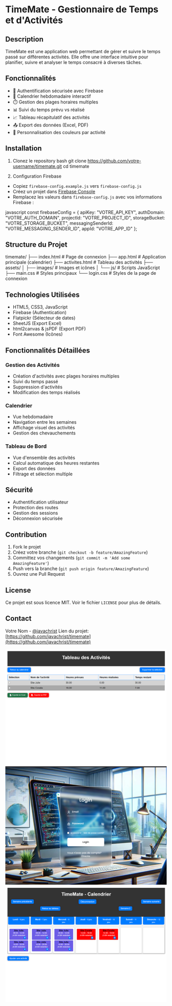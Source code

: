 # TimeMate - Gestionnaire de Temps et d'Activités

## Description
TimeMate est une application web permettant de gérer et suivre le temps passé sur différentes activités. Elle offre une interface intuitive pour planifier, suivre et analyser le temps consacré à diverses tâches.

## Fonctionnalités
- 🔐 Authentification sécurisée avec Firebase
- 📅 Calendrier hebdomadaire interactif
- ⏱️ Gestion des plages horaires multiples
- 📊 Suivi du temps prévu vs réalisé
- 📈 Tableau récapitulatif des activités
- 📤 Export des données (Excel, PDF)
- 🎨 Personnalisation des couleurs par activité

## Installation

1. Clonez le repository
bash
git clone https://github.com/votre-username/timemate.git
cd timemate

2. Configuration Firebase
- Copiez `firebase-config.example.js` vers `firebase-config.js`
- Créez un projet dans [Firebase Console](https://console.firebase.google.com/)
- Remplacez les valeurs dans `firebase-config.js` avec vos informations Firebase :

javascript
const firebaseConfig = {
apiKey: "VOTRE_API_KEY",
authDomain: "VOTRE_AUTH_DOMAIN",
projectId: "VOTRE_PROJECT_ID",
storageBucket: "VOTRE_STORAGE_BUCKET",
messagingSenderId: "VOTRE_MESSAGING_SENDER_ID",
appId: "VOTRE_APP_ID"
};


## Structure du Projet

timemate/
├── index.html # Page de connexion
├── app.html # Application principale (calendrier)
├── activites.html # Tableau des activités
├── assets/
│ ├── images/ # Images et icônes
│ └── js/ # Scripts JavaScript
├── main.css # Styles principaux
└── login.css # Styles de la page de connexion


## Technologies Utilisées
- HTML5, CSS3, JavaScript
- Firebase (Authentication)
- Flatpickr (Sélecteur de dates)
- SheetJS (Export Excel)
- html2canvas & jsPDF (Export PDF)
- Font Awesome (Icônes)

## Fonctionnalités Détaillées

### Gestion des Activités
- Création d'activités avec plages horaires multiples
- Suivi du temps passé
- Suppression d'activités
- Modification des temps réalisés

### Calendrier
- Vue hebdomadaire
- Navigation entre les semaines
- Affichage visuel des activités
- Gestion des chevauchements

### Tableau de Bord
- Vue d'ensemble des activités
- Calcul automatique des heures restantes
- Export des données
- Filtrage et sélection multiple

## Sécurité
- Authentification utilisateur
- Protection des routes
- Gestion des sessions
- Déconnexion sécurisée

## Contribution
1. Fork le projet
2. Créez votre branche (`git checkout -b feature/AmazingFeature`)
3. Committez vos changements (`git commit -m 'Add some AmazingFeature'`)
4. Push vers la branche (`git push origin feature/AmazingFeature`)
5. Ouvrez une Pull Request

## License
Ce projet est sous licence MIT. Voir le fichier `LICENSE` pour plus de détails.

## Contact
Votre Nom - [@javachrist](https://twitter.com/javachrist)
Lien du projet: [https://github.com/javachrist/timemate](https://github.com/javachrist/timemate)

![alt text](assets/images/Page-activites.png)![alt text](assets/images/Ecran-accueil.png)![alt text](assets/images/Page-calendrier.png)